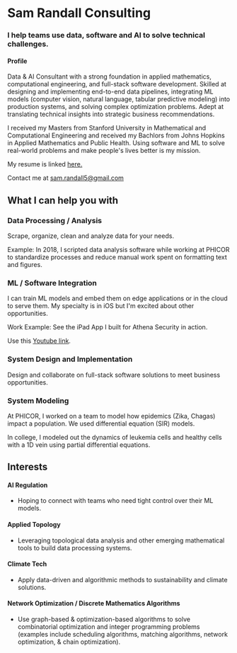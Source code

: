 # Sam Randall Consulting
### I help teams use data, software and AI to solve technical challenges.

#### Profile
Data & AI Consultant with a strong foundation in applied mathematics, computational engineering, and full-stack software development. Skilled at designing and implementing end-to-end data pipelines, integrating ML models (computer vision, natural language, tabular predictive modeling) into production systems, and solving complex optimization problems. Adept at translating technical insights into strategic business recommendations.

I received my Masters from Stanford University in Mathematical and Computational Engineering and received my Bachlors from Johns Hopkins in Applied Mathematics and Public Health. Using software and ML to solve real-world problems and make people's lives better is my mission.

My resume is linked <a href="https://sam-randall.github.io/samrandall.github.io/resume/ConsultantRandall_Resume.pdf" target="_blank">here.</a>

Contact me at <a href="mailto:sam.randall5@gmail.com">sam.randall5\@gmail.com</a>


## What I can help you with

### Data Processing / Analysis
Scrape, organize, clean and analyze data for your needs.

Example: In 2018, I scripted data analysis software while working at PHICOR to standardize processes and reduce manual work spent on formatting text and figures. 

### ML / Software Integration

I can train ML models and embed them on edge applications or in the cloud to serve them. My specialty is in iOS but I'm excited about other opportunities.

Work Example: See the iPad App I built for Athena Security in action.

Use this
<a href="https://www.youtube.com/watch?v=r2YbpxIprDI" target="_blank"> Youtube link</a>.

### System Design and Implementation
Design and collaborate on full-stack software solutions to meet business opportunities.

### System Modeling
At PHICOR, I worked on a team to model how epidemics (Zika, Chagas) impact a population. We used differential equation (SIR) models.

In college, I modeled out the dynamics of leukemia cells and healthy cells with a 1D vein using partial differential equations. 

 

## Interests
#### AI Regulation
- Hoping to connect with teams who need tight control over their ML models.
#### Applied Topology
- Leveraging topological data analysis and other emerging mathematical tools to build data processing systems.
#### Climate Tech 
- Apply data-driven and algorithmic methods to sustainability and climate solutions.
#### Network Optimization / Discrete Mathematics Algorithms
- Use graph-based & optimization-based algorithms to solve combinatorial optimization and integer programming problems (examples include scheduling algorithms, matching algorithms, network optimization, &  chain optimization).






